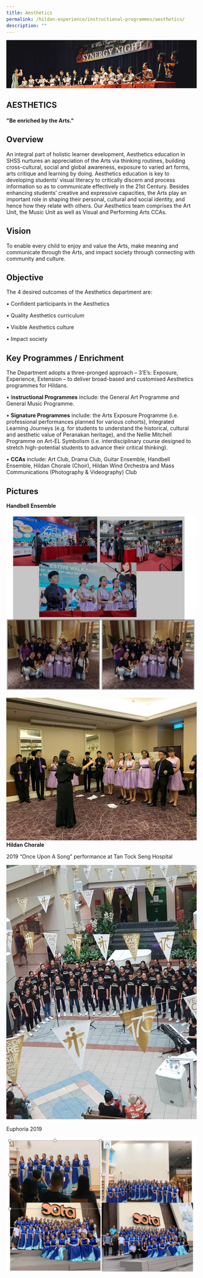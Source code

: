 ```yaml
---
title: Aesthetics
permalink: /hildan-experience/instructional-programmes/aesthetics/
description: ""
---
```

![](/images/Instructional%20Programmes/Aesthetics%20Banner.jpg)

AESTHETICS
----------

####  "Be enriched by the Arts."

Overview
--------

An integral part of holistic learner development, Aesthetics education in SHSS nurtures an appreciation of the Arts via thinking routines, building cross-cultural, social and global awareness, exposure to varied art forms, arts critique and learning by doing. Aesthetics education is key to developing students’ visual literacy to critically discern and process information so as to communicate effectively in the 21st Century. Besides enhancing students’ creative and expressive capacities, the Arts play an important role in shaping their personal, cultural and social identity, and hence how they relate with others. Our Aesthetics team comprises the Art Unit, the Music Unit as well as Visual and Performing Arts CCAs.

  

Vision
------

To enable every child to enjoy and value the Arts, make meaning and communicate through the Arts, and impact society through connecting with community and culture.  
  

Objective
---------

The 4 desired outcomes of the Aesthetics department are:

• Confident participants in the Aesthetics

• Quality Aesthetics curriculum

• Visible Aesthetics culture

• Impact society  

  

Key Programmes / Enrichment
---------------------------

The Department adopts a three-pronged approach – 3’E’s: Exposure, Experience, Extension – to deliver broad-based and customised Aesthetics programmes for Hildans.

  

• I**nstructional Programmes** include: the General Art Programme and General Music Programme.

  

• **Signature Programmes** include: the Arts Exposure Programme (i.e. professional performances planned for various cohorts), Integrated Learning Journeys (e.g. for students to understand the historical, cultural and aesthetic value of Peranakan heritage), and the Nellie Mitchell Programme on Art-EL Symbolism (i.e. interdisciplinary course designed to stretch high-potential students to advance their critical thinking).

  

• **CCAs** include: Art Club, Drama Club, Guitar Ensemble, Handbell Ensemble, Hildan Chorale (Choir), Hildan Wind Orchestra and Mass Communications (Photography & Videography) Club

  

Pictures
--------

**Handbell Ensemble**

![](/images/Instructional%20Programmes/Aesthetics%201.jpg)

![](/images/Instructional%20Programmes/Aesthetics%202.jpg)
**Hildan Chorale**

2019 “Once Upon A Song” performance at Tan Tock Seng Hospital


![](/images/Instructional%20Programmes/Aesthetics%203.png)


Euphoria 2019


![](/images/Instructional%20Programmes/Aesthetics%204.jpg)
